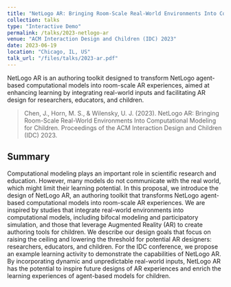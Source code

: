 ```yaml
---
title: "NetLogo AR: Bringing Room-Scale Real-World Environments Into Computational Modeling for Children"
collection: talks
type: "Interactive Demo"
permalink: /talks/2023-netlogo-ar
venue: "ACM Interaction Design and Children (IDC) 2023"
date: 2023-06-19
location: "Chicago, IL, US"
talk_url: "/files/talks/2023-ar.pdf"
---
```


NetLogo AR is an authoring toolkit designed to transform NetLogo agent-based computational models into room-scale AR experiences, aimed at enhancing learning by integrating real-world inputs and facilitating AR design for researchers, educators, and children.

> Chen, J., Horn, M. S., & Wilensky, U. J. (2023). NetLogo AR: Bringing Room-Scale Real-World Environments Into Computational Modeling for Children. Proceedings of the ACM Interaction Design and Children (IDC) 2023.

## Summary
Computational modeling plays an important role in scientific research and education. However, many models do not communicate with the real world, which might limit their learning potential. In this proposal, we introduce the design of NetLogo AR, an authoring toolkit that transforms NetLogo agent-based computational models into room-scale AR experiences. We are inspired by studies that integrate real-world environments into computational models, including bifocal modeling and participatory simulation, and those that leverage Augmented Reality (AR) to create authoring tools for children. We describe our design goals that focus on raising the ceiling and lowering the threshold for potential AR designers: researchers, educators, and children. For the IDC conference, we propose an example learning activity to demonstrate the capabilities of NetLogo AR. By incorporating dynamic and unpredictable real-world inputs, NetLogo AR has the potential to inspire future designs of AR experiences and enrich the learning experiences of agent-based models for children.
